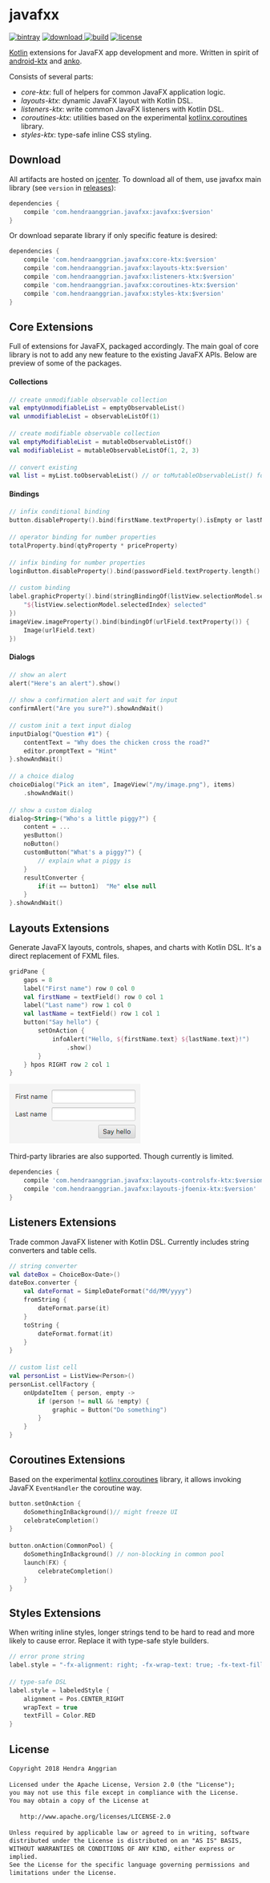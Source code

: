javafxx
=======
[![bintray](https://img.shields.io/badge/bintray-javafxx-brightgreen.svg)](https://bintray.com/hendraanggrian/javafxx)
[![download](https://api.bintray.com/packages/hendraanggrian/javafxx/javafxx/images/download.svg) ](https://bintray.com/hendraanggrian/javafxx/javafxx/_latestVersion)
[![build](https://travis-ci.com/hendraanggrian/javafxx.svg)](https://travis-ci.com/hendraanggrian/javafxx)
[![license](https://img.shields.io/badge/license-Apache--2.0-blue.svg)](http://www.apache.org/licenses/LICENSE-2.0)

[Kotlin] extensions for JavaFX app development and more.
Written in spirit of [android-ktx] and [anko].

Consists of several parts:
 * *core-ktx*: full of helpers for common JavaFX application logic.
 * *layouts-ktx*: dynamic JavaFX layout with Kotlin DSL.
 * *listeners-ktx*: write common JavaFX listeners with Kotlin DSL.
 * *coroutines-ktx*: utilities based on the experimental [kotlinx.coroutines] library.
 * *styles-ktx*: type-safe inline CSS styling.

Download
--------
All artifacts are hosted on [jcenter].
To download all of them, use javafxx main library (see `version` in [releases]):

```gradle
dependencies {
    compile 'com.hendraanggrian.javafxx:javafxx:$version'
}
```

Or download separate library if only specific feature is desired:

```gradle
dependencies {
    compile 'com.hendraanggrian.javafxx:core-ktx:$version'
    compile 'com.hendraanggrian.javafxx:layouts-ktx:$version'
    compile 'com.hendraanggrian.javafxx:listeners-ktx:$version'
    compile 'com.hendraanggrian.javafxx:coroutines-ktx:$version'
    compile 'com.hendraanggrian.javafxx:styles-ktx:$version'
}
```

Core Extensions
---------------
Full of extensions for JavaFX, packaged accordingly.
The main goal of core library is not to add any new feature to the existing JavaFX APIs.
Below are preview of some of the packages.

#### Collections

```kotlin
// create unmodifiable observable collection
val emptyUnmodifiableList = emptyObservableList()
val unmodifiableList = observableListOf(1)

// create modifiable observable collection
val emptyModifiableList = mutableObservableListOf()
val modifiableList = mutableObservableListOf(1, 2, 3)

// convert existing
val list = myList.toObservableList() // or toMutableObservableList() for modifiable version
```

#### Bindings

```kotlin
// infix conditional binding
button.disableProperty().bind(firstName.textProperty().isEmpty or lastName.textProperty().isEmpty)

// operator binding for number properties
totalProperty.bind(qtyProperty * priceProperty)

// infix binding for number properties
loginButton.disableProperty().bind(passwordField.textProperty.length() less 4)

// custom binding
label.graphicProperty().bind(stringBindingOf(listView.selectionModel.selectedIndexProperty()) {
    "${listView.selectionModel.selectedIndex} selected"
})
imageView.imageProperty().bind(bindingOf(urlField.textProperty()) {
    Image(urlField.text)
})
```

#### Dialogs

```kotlin
// show an alert
alert("Here's an alert").show()

// show a confirmation alert and wait for input
confirmAlert("Are you sure?").showAndWait()

// custom init a text input dialog
inputDialog("Question #1") {
    contentText = "Why does the chicken cross the road?"
    editor.promptText = "Hint"
}.showAndWait()

// a choice dialog
choiceDialog("Pick an item", ImageView("/my/image.png"), items)
    .showAndWait()

// show a custom dialog
dialog<String>("Who's a little piggy?") {
    content = ...
    yesButton()
    noButton()
    customButton("What's a piggy?") {
        // explain what a piggy is
    }
    resultConverter {
        if(it == button1)  "Me" else null  
    }
}.showAndWait()
```

Layouts Extensions
------------------
Generate JavaFX layouts, controls, shapes, and charts with Kotlin DSL. 
It's a direct replacement of FXML files.

```kotlin
gridPane {
    gaps = 8
    label("First name") row 0 col 0
    val firstName = textField() row 0 col 1
    label("Last name") row 1 col 0
    val lastName = textField() row 1 col 1
    button("Say hello") {
        setOnAction {
            infoAlert("Hello, ${firstName.text} ${lastName.text}!")
                .show()
        }
    } hpos RIGHT row 2 col 1
}
```

![Layouts demo][demo_layouts]

Third-party libraries are also supported. Though currently is limited.

```gradle
dependencies {
    compile 'com.hendraanggrian.javafxx:layouts-controlsfx-ktx:$version'
    compile 'com.hendraanggrian.javafxx:layouts-jfoenix-ktx:$version'
}
```

Listeners Extensions
--------------------
Trade common JavaFX listener with Kotlin DSL.
Currently includes string converters and table cells.

```kotlin
// string converter
val dateBox = ChoiceBox<Date>()
dateBox.converter {
    val dateFormat = SimpleDateFormat("dd/MM/yyyy")
    fromString {
        dateFormat.parse(it)
    }
    toString {
        dateFormat.format(it)
    }
}

// custom list cell
val personList = ListView<Person>()
personList.cellFactory {
    onUpdateItem { person, empty ->
        if (person != null && !empty) {
            graphic = Button("Do something")
        }
    }
}
```

Coroutines Extensions
---------------------
Based on the experimental [kotlinx.coroutines] library, it allows invoking JavaFX `EventHandler` the coroutine way.

```kotlin
button.setOnAction {
    doSomethingInBackground()// might freeze UI
    celebrateCompletion()
}

button.onAction(CommonPool) {
    doSomethingInBackground() // non-blocking in common pool
    launch(FX) {
        celebrateCompletion()
    }
}
```

Styles Extensions
-----------------
When writing inline styles, longer strings tend to be hard to read and more likely to cause error.
Replace it with type-safe style builders.

```kotlin
// error prone string
label.style = "-fx-alignment: right; -fx-wrap-text: true; -fx-text-fill: red;"

// type-safe DSL
label.style = labeledStyle {
    alignment = Pos.CENTER_RIGHT
    wrapText = true
    textFill = Color.RED
}
```

License
-------
    Copyright 2018 Hendra Anggrian

    Licensed under the Apache License, Version 2.0 (the "License");
    you may not use this file except in compliance with the License.
    You may obtain a copy of the License at

       http://www.apache.org/licenses/LICENSE-2.0

    Unless required by applicable law or agreed to in writing, software
    distributed under the License is distributed on an "AS IS" BASIS,
    WITHOUT WARRANTIES OR CONDITIONS OF ANY KIND, either express or implied.
    See the License for the specific language governing permissions and
    limitations under the License.

[Kotlin]: https://kotlinlang.org/
[android-ktx]: https://github.com/android/android-ktx
[anko]: https://github.com/Kotlin/anko
[kotlinx.coroutines]: https://github.com/Kotlin/kotlinx.coroutines
[releases]: https://github.com/hendraanggrian/javafxx/releases
[jcenter]: https://bintray.com/hendraanggrian/javafxx
[demo_layouts]: /art/demo_layouts.png
